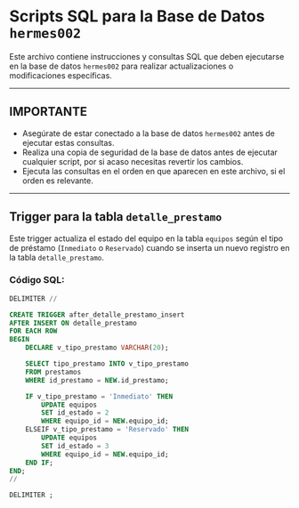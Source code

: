 # Scripts SQL para la Base de Datos `hermes002`

Este archivo contiene instrucciones y consultas SQL que deben ejecutarse en la base de datos `hermes002` para realizar actualizaciones o modificaciones específicas.

---

## IMPORTANTE

- Asegúrate de estar conectado a la base de datos `hermes002` antes de ejecutar estas consultas.
- Realiza una copia de seguridad de la base de datos antes de ejecutar cualquier script, por si acaso necesitas revertir los cambios.
- Ejecuta las consultas en el orden en que aparecen en este archivo, si el orden es relevante.

---

## Trigger para la tabla `detalle_prestamo`

Este trigger actualiza el estado del equipo en la tabla `equipos` según el tipo de préstamo (`Inmediato` o `Reservado`) cuando se inserta un nuevo registro en la tabla `detalle_prestamo`.

### Código SQL:

```sql
DELIMITER //

CREATE TRIGGER after_detalle_prestamo_insert
AFTER INSERT ON detalle_prestamo
FOR EACH ROW
BEGIN
    DECLARE v_tipo_prestamo VARCHAR(20);

    SELECT tipo_prestamo INTO v_tipo_prestamo
    FROM prestamos
    WHERE id_prestamo = NEW.id_prestamo;

    IF v_tipo_prestamo = 'Inmediato' THEN
        UPDATE equipos
        SET id_estado = 2
        WHERE equipo_id = NEW.equipo_id;
    ELSEIF v_tipo_prestamo = 'Reservado' THEN
        UPDATE equipos
        SET id_estado = 3
        WHERE equipo_id = NEW.equipo_id;
    END IF;
END;
//

DELIMITER ;
